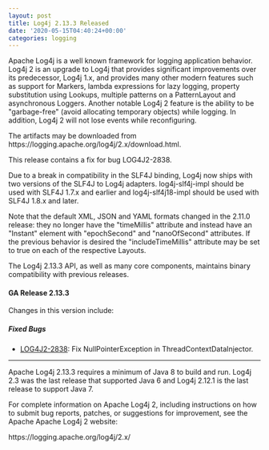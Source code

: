 ```yaml
---
layout: post
title: Log4j 2.13.3 Released
date: '2020-05-15T04:40:24+00:00'
categories: logging
---
```

<!---
 Licensed to the Apache Software Foundation (ASF) under one or more
 contributor license agreements.  See the NOTICE file distributed with
 this work for additional information regarding copyright ownership.
 The ASF licenses this file to You under the Apache License, Version 2.0
 (the "License"); you may not use this file except in compliance with
 the License.  You may obtain a copy of the License at
<pre><code>  http://www.apache.org/licenses/LICENSE-2.0
</code></pre>
 Unless required by applicable law or agreed to in writing, software
 distributed under the License is distributed on an "AS IS" BASIS,
 WITHOUT WARRANTIES OR CONDITIONS OF ANY KIND, either express or implied.
 See the License for the specific language governing permissions and
 limitations under the License.
-->

<p>Apache Log4j is a well known framework for logging application behavior. Log4j 2 is an upgrade
to Log4j that provides significant improvements over its predecessor, Log4j 1.x, and provides
many other modern features such as support for Markers, lambda expressions for lazy logging,
property substitution using Lookups, multiple patterns on a PatternLayout and asynchronous
Loggers. Another notable Log4j 2 feature is the ability to be "garbage-free" (avoid allocating
temporary objects) while logging. In addition, Log4j 2 will not lose events while reconfiguring.</p>

<p>The artifacts may be downloaded from https://logging.apache.org/log4j/2.x/download.html.</p>

<p>This release contains a fix for bug LOG4J2-2838.</p>

<p>Due to a break in compatibility in the SLF4J binding, Log4j now ships with two versions of the SLF4J to Log4j adapters.
log4j-slf4j-impl should be used with SLF4J 1.7.x and earlier and log4j-slf4j18-impl should be used with SLF4J 1.8.x and
later.</p>

<p>Note that the default XML, JSON and YAML formats changed in the 2.11.0 release: they no longer have the "timeMillis"
attribute and instead have an "Instant" element with "epochSecond" and "nanoOfSecond" attributes. If the previous
behavior is desired the "includeTimeMillis" attribute may be set to true on each of the respective Layouts.</p>

<p>The Log4j 2.13.3 API, as well as many core components, maintains binary compatibility with previous releases.</p>

<h4 id="garelease2133">GA Release 2.13.3</h4>

<p>Changes in this version include:</p>

<h5 id="fixedbugs">Fixed Bugs</h5>

<ul>
<li><a href="https://issues.apache.org/jira/browse/LOG4J2-2838">LOG4J2-2838</a>:
Fix NullPointerException in ThreadContextDataInjector.</li>
</ul>

<hr />

<p>Apache Log4j 2.13.3 requires a minimum of Java 8 to build and run. Log4j 2.3 was the
last release that supported Java 6 and Log4j 2.12.1 is the last release to support Java 7.</p>

<p>For complete information on Apache Log4j 2, including instructions on how to submit bug
reports, patches, or suggestions for improvement, see the Apache Apache Log4j 2 website:</p>

<p>https://logging.apache.org/log4j/2.x/</p>
